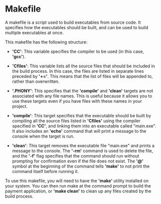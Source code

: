 # Makefile
A makefile is a script used to build executables from source code. It specifies how the executables should be built, and can be used to build multiple executables at once.

This makefile has the following structure:

- **'CC'**: This variable specifies the compiler to be used (in this case, **'gcc'**).

- **'Cfiles'**: This variable lists all the source files that should be included in the build process. In this case, the files are listed in separate lines preceded by **'+='**. This means that the list of files will be appended to, rather than overwritten.

- **'.PHONY'**: This specifies that the **'compile'** and **'clean'** targets are not associated with any file names. This is useful because it allows you to use these targets even if you have files with these names in your project.

- **'compile'**: This target specifies that the executable should be built by compiling all the source files listed in **'Cfiles'** using the compiler specified in **'CC'**, and linking them into an executable called "main.exe". It also includes an **'echo'** command that will print a message to the console when the target is run.

- **'clean'**: This target removes the executable file "main.exe" and prints a message to the console. The **'-rm'** command is used to delete the file, and the **'-f'** flag specifies that the command should run without prompting for confirmation even if the file does not exist. The **'@'** symbol at the beginning of the command tells **'make'** to not print the command itself before running it.

To use this makefile, you will need to have the **'make'** utility installed on your system. You can then run make at the command prompt to build the payment application, or **'make clean'** to clean up any files created by the build process.
